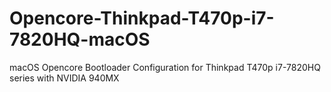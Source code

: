 # Opencore-Thinkpad-T470p-i7-7820HQ-macOS
macOS Opencore Bootloader Configuration for Thinkpad T470p i7-7820HQ series with NVIDIA 940MX

